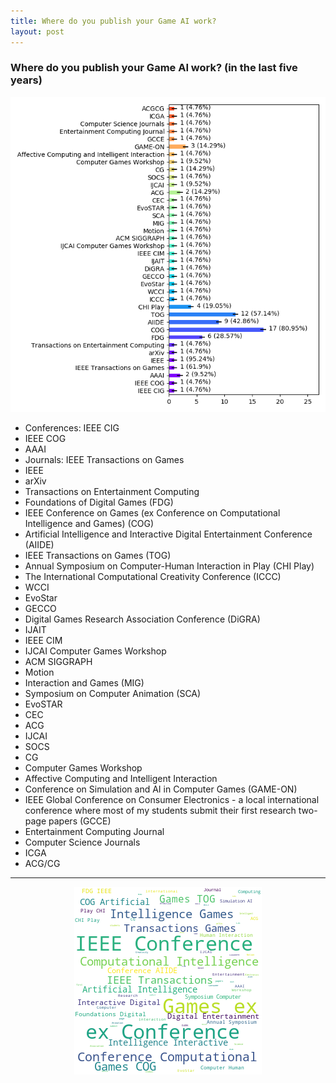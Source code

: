 ```yaml
---
title: Where do you publish your Game AI work? 
layout: post
---
```


### Where do you publish your Game AI work? (in the last five years)


<center><img src='assets/png/q6.png' /></center>

* Conferences: IEEE CIG
* IEEE COG
* AAAI
* Journals: IEEE Transactions on Games
* IEEE
* arXiv
* Transactions on Entertainment Computing
* Foundations of Digital Games (FDG)
* IEEE Conference on Games (ex Conference on Computational Intelligence and Games) (COG)
* Artificial Intelligence and Interactive Digital Entertainment Conference (AIIDE)
* IEEE Transactions on Games (TOG)
* Annual Symposium on Computer-Human Interaction in Play (CHI Play)
* The International Computational Creativity Conference (ICCC)
* WCCI
* EvoStar
* GECCO
* Digital Games Research Association Conference (DiGRA)
* IJAIT
* IEEE CIM
* IJCAI Computer Games Workshop
* ACM SIGGRAPH
* Motion
* Interaction and Games (MIG)
* Symposium on Computer Animation (SCA)
* EvoSTAR
* CEC
* ACG
* IJCAI
* SOCS
* CG
* Computer Games Workshop
* Affective Computing and Intelligent Interaction
* Conference on Simulation and AI in Computer Games (GAME-ON)
* IEEE Global Conference on Consumer Electronics - a local international conference where most of my students submit their first research two-page papers (GCCE)
* Entertainment Computing Journal
* Computer Science Journals
* ICGA
* ACG/CG


<hr><center><img src='assets/png/q6-wordcloud.png' /></center>